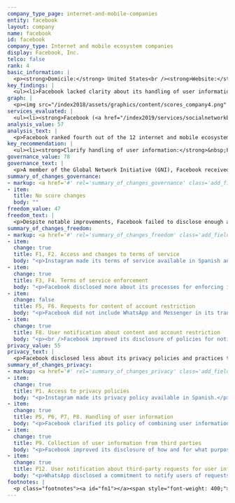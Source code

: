 ```yaml
---
company_type_page: internet-and-mobile-companies
entity: facebook
layout: company
name: facebook
id: facebook
company_type: Internet and mobile ecosystem companies
display: Facebook, Inc.
telco: false
rank: 4
basic_information: | 
  <p><strong>Domicile:</strong> United States<br /><strong>Website:</strong> <a href="http://www.facebook.com">www.facebook.com</a>&nbsp;</p>
key_findings: | 
  <ul><li>Facebook lacked clarity about its handling of user information and about what it does to keep user data secure&mdash;including policies limiting employee access to user data and for handling data breaches.</li><li>Facebook improved disclosure of how it enforces its own rules, but it disclosed less than in previous years about how it responds to government requests to remove content or deactivate accounts.</li><li>While Facebook failed to disclose enough about its policies and practices affecting users&rsquo; freedom of expression and privacy, its relatively high place in the ranking was due, in part, to greater transparency about policies related to government demands.</li></ul>
graph: | 
  <p><img src="/index2018/assets/graphics/content/scores_company4.png" /></p>
services_evaluated: | 
  <ul><li><strong>Facebook (<a href="/index2019/services/socialnetworkblog/">Social networking &amp; blog</a>)</strong></li><li><strong>Instagram (<a href="/index2019/services/videophoto/">Video &amp; photo sharing</a>)</strong></li><li><strong>Messenger (<a href="/index2019/services/messagingvoip/">Messaging &amp; VoIP</a>)</strong></li><li><strong>WhatsApp (<a href="/index2019/services/messagingvoip/">Messaging &amp; VoIP</a>)</strong></li></ul>
analysis_value: 57
analysis_text: | 
  <p>Facebook ranked fourth out of the 12 internet and mobile ecosystem companies evaluated,<a href="#fn1"><sup>1</sup></a> disclosing less about policies and practices affecting freedom of expression and privacy than Microsoft, Verizon Media,<a href="#fn2"><sup>2</sup></a> and Google.<a href="#fn3"><sup>3</sup></a> While it introduced a raft of policy changes over the last year in response to scrutiny by the public and lawmakers over its unclear content moderation policies<a href="#fn4"><sup>4</sup></a> and its mishandling of user data, these changes still fell short in key areas.<a href="#fn5"><sup>5</sup></a> Although Facebook improved its disclosure of actions it took to police content as a result of violations to its own rules, it disclosed less than in previous years about how it responds to third party requests to remove content or deactivate accounts. While it made numerous revisions to its privacy policy that clarified different aspects of how it handles user data, these steps still fell vastly short of giving users a clear picture of its data collection and sharing policies&mdash;or clear options to control what is being collected and shared. Facebook also lacked clarity about what it does to keep user data secure, including whether it monitors employee access to user data and its policies for handling data breaches. As in previous years, Facebook&rsquo;s grievance and remedy mechanisms remained among the weakest of any company in the RDR Index.</p><hr /><p><strong>Facebook, Inc.</strong> operates social networking platforms for users globally.</p><p><strong>Market cap:</strong> USD 510.5 billion<a href="#fn6"><sup>6</sup></a><br /><strong>NasdaqGS:</strong> FB</p>
key_recommendation: | 
  <ul><li><strong>Clarify handling of user information:</strong>&nbsp;Facebook should disclose more about its handling of user information and its policies to keep user information secure.</li><li><strong>Improve human rights due diligence:</strong>&nbsp;Facebook should demonstrate it carries out human rights risk assessments on existing products and services, as well as on its terms of service enforcement, its use of automated decision-making, and its targeted advertising policies and practices.</li><li><strong>Improve appeals mechanisms:</strong>&nbsp;Facebook should improve its grievance and remedy mechanisms for users whose freedom of expression and privacy are violated by the company&rsquo;s policies and practices.</li></ul>
governance_value: 78
governance_text: | 
  <p>A member of the Global Network Initiative (GNI), Facebook received the third-best governance score among the 12 internet and mobile ecosystem companies evaluated, behind Microsoft and Verizon Media. While it published a clear commitment to respect and protect human rights to freedom of expression and privacy (G1), it disclosed little about its due diligence efforts aimed at ensuring that its business operations and practices actually protect these rights in practice (G4). For instance, it disclosed nothing about whether it conducts risk assessments around its targeted advertising policies and practices, or about its use of automated decision-making technologies (G4). Facebook also had one of the lowest scores of any company in the Index for its appeals mechanisms&mdash;even after introducing improvements to its appeals process over the last year. In April 2018, Facebook (the social network) unveiled a new process for remedying wrongful takedowns, but it was not clear if the scope of this appeals mechanism includes any type of violation to its Community Guidelines.<a href="#fn7"><sup>7</sup></a> Meanwhile, the company lacked a clear appeal mechanism for users to seek remedy when they feel that Facebook has violated their privacy.</p>
summary_of_changes_governance:
- markup: <a href='#' rel='summary_of_changes_governance' class='add_fieldset dashicons-before dashicons-plus'><span>Add fieldset</span></a>
- item:
  title: No score changes
  body: ""
freedom_value: 47
freedom_text: | 
  <p>Despite notable improvements, Facebook failed to disclose enough about its policies affecting freedom of expression, and scored below most of its U.S. peers in this category. It provided relatively clear information about its rules and what types of activity and content are prohibited on its services (F3): it received one of the top scores on this indicator, after Microsoft. While Facebook published its first ever Community Standards Enforcement Report in May 2018<a href="#fn8"><sup>8</sup></a>&mdash;making it one of just four companies in the RDR Index to disclose data about the nature and volume of content it removed, or accounts it restricted for rules violations (F4)&mdash;this data applied just to Facebook (the social network) and not to Instagram, WhatsApp, or Messenger.</p><p>Facebook also disclosed significantly less than in previous years about its process for handling and complying with government requests to restrict content or accounts (F5-F7). Whereas its previous transparency reports specified that data about compliance with government requests applied to all services, Facebook&rsquo;s latest transparency report (January - June 2018) failed to state if the data included information about WhatsApp or Messenger (F5, F6). The company&rsquo;s overall score in the freedom of expression category declined this year as a result.</p>
summary_of_changes_freedom:
- markup: <a href='#' rel='summary_of_changes_freedom' class='add_fieldset dashicons-before dashicons-plus'><span>Add fieldset</span></a>
- item:
  change: true
  title: F1, F2. Access and changes to terms of service
  body: "<p>Instagram made its terms of service available in Spanish and clarified its policy for directly notifying users of changes.</p>"
- item:
  change: true
  title: F3, F4. Terms of service enforcement
  body: "<p>Facebook disclosed more about its processes for enforcing its rules, and published more data about actions it took to enforce these terms.</p>"
- item:
  change: false
  title: F5, F6. Requests for content of account restriction
  body: "<p>Facebook did not include WhatsApp and Messenger in its transparency report, and disclosed less than previously about its process for responding to private requests for Instagram. It also published less data about government requests to restrict content or accounts.</p>"
- item:
  change: true
  title: F8. User notification about content and account restriction
  body: "<p><br />Facebook improved its disclosure of policies for notifying users who attempt to access content that has been restricted.</p>"
privacy_value: 55
privacy_text: | 
  <p>Facebook disclosed less about its privacy policies and practices than most of its U.S. peers, including Microsoft, Apple, Google, and Verizon Media. While it made numerous revisions to its privacy policies that clarified different aspects of how it handles user data, those revisions fell short of giving users a clear picture of its data collection and sharing policies&mdash;or of options for users to control what is being collected and shared. It remained among the least transparent of any internet and mobile ecosystem company about options users have to control how their data is used, including for the purposes of targeted advertising (P7). Facebook was also less transparent than Google, Apple, Microsoft, and Verizon Media about its policies for keeping user data secure (P13-P18): it revealed little about its policies for limiting employee access to user data (P13), and disclosed nothing about its policies for handling data breaches (P15).</p><p>In contrast, Facebook&rsquo;s clarifications about ways users can obtain their data (P8) earned it the top score on that indicator. Of the internet and mobile ecosystem companies evaluated, it was among the most transparent about its handling of government and other types of third-party requests for user information (P10-P12), and was one of the few companies to commit to notifying users of government requests for their data (P12). Like other U.S. companies, Facebook did not divulge the exact number of requests received for user data under Foreign Intelligence Surveillance Act (FISA) requests or National Security Letters (NSLs), or the actions it took in response to these requests, since it is prohibited by law from doing so.<a href="#fn9"><sup>9</sup></a> Facebook provided end-to-end encryption by default for WhatsApp, and gave Messenger users the option to enable end-to-end encryption, although it is not on by default. In contrast, it failed to disclose any information about its encryption practices for Instagram (P16).</p>
summary_of_changes_privacy:
- markup: <a href='#' rel='summary_of_changes_privacy' class='add_fieldset dashicons-before dashicons-plus'><span>Add fieldset</span></a>
- item:
  change: true
  title: P1. Access to privacy policies
  body: "<p>Instagram made its privacy policy available in Spanish.</p>"
- item:
  change: true
  title: P5, P6, P7, P8. Handling of user information
  body: "<p>Facebook clarified its policy of combining user information across some of its different services, and disclosed more about its data retention policies. It also clarified options for users to control and obtain their information.</p>"
- item:
  change: true
  title: P9. Collection of user information from third parties
  body: "<p>Facebook improved its disclosure of how and for what purposes it tracks users across the internet.</p>"
- item:
  change: true
  title: P12. User notification about third-party requests for user information
  body: "<p>WhatsApp disclosed a commitment to notify users of requests for their user information when possible.</p>"
footnotes: | 
  <p class="footnotes"><a id="fn1"></a><span style="font-weight: 400;">[1]</span> The research period for the 2019 Index ran from January 13, 2018 to February 8, 2019. Policies that came into effect after February 8, 2019 were not evaluated in this Index.</p><p class="footnotes"><a id="fn2"></a><span style="font-weight: 400;">[2]</span> Oath, which provides a range of communications services including Yahoo Mail and Tumblr, updated its name to Verizon Media on January 7, 2019.</p><p class="footnotes"><a id="fn3"></a><span style="font-weight: 400;">[3]</span> For Facebook&rsquo;s performance in the 2018 Index, see: <a href="/index2018/companies/facebook">rankingdigitalrights.org/index2018/companies/facebook</a>&nbsp;</p><p class="footnotes"><a id="fn4"></a><span style="font-weight: 400;">[4]</span> Julia Carrie Wong and Olivia Solon, &ldquo;Facebook releases content moderation guidelines &ndash; rules long kept secret,&rdquo; Guardian, April 24, 2018. <a href="https://www.theguardian.com/technology/2018/apr/24/facebook-releases-content-moderation-guidelines-secret-rules">www.theguardian.com/technology/2018/apr/24/facebook-releases-content-moderation-guidelines-secret-rules</a>&nbsp;</p><p class="footnotes"><a id="fn5"></a><span style="font-weight: 400;">[5]</span> Kieran Corcoran, &ldquo;Facebook is overhauling its privacy settings in response to the Cambridge Analytica scandal,&rdquo; Business Insider, March 28, 2018, <a href="https://www.businessinsider.com/facebook-overhauls-privacy-settings-after-cambridge-analytica-scandal-2018-3">www.businessinsider.com/facebook-overhauls-privacy-settings-after-cambridge-analytica-scandal-2018-3</a>&nbsp;</p><p class="footnotes"><a id="fn6"></a><span style="font-weight: 400;">[6]</span> Bloomberg Markets, Accessed April 18, 2019, <a href="https://www.bloomberg.com/quote/FB:US">www.bloomberg.com/quote/FB:US</a>&nbsp;</p><p class="footnotes"><a id="fn7"></a><span style="font-weight: 400;">[7]</span> &ldquo;Publishing Our Internal Enforcement Guidelines and Expanding Our Appeals Process,&rdquo; Facebook, April 24, 2018, <a href="https://newsroom.fb.com/news/2018/04/comprehensive-community-standards/">newsroom.fb.com/news/2018/04/comprehensive-community-standards</a>&nbsp;</p><p class="footnotes"><a id="fn8"></a><span style="font-weight: 400;">[8]</span> &ldquo;Community Standards Enforcement Report,&rdquo; Facebook, <a href="https://transparency.facebook.com/community-standards-enforcement">transparency.facebook.com/community-standards-enforcement</a>&nbsp;&nbsp;</p><p class="footnotes"><a id="fn9"></a><span style="font-weight: 400;">[9]</span> &ldquo;USA FREEDOM Act of 2015,&rdquo; Pub. L. No. 114&ndash;23 (2015), <a href="https://www.congress.gov/bill/114th-congress/house-bill/2048">www.congress.gov/bill/114th-congress/house-bill/2048</a>&nbsp;</p>
---
```

